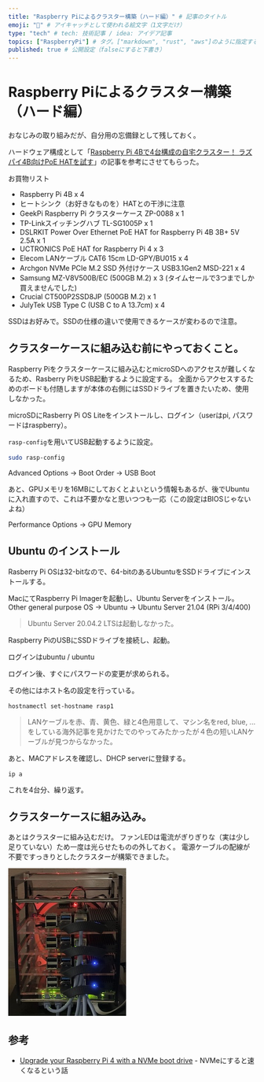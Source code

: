 ```yaml
---
title: "Raspberry Piによるクラスター構築（ハード編）" # 記事のタイトル
emoji: "🍓" # アイキャッチとして使われる絵文字（1文字だけ）
type: "tech" # tech: 技術記事 / idea: アイデア記事
topics: ["RaspberryPi"] # タグ。["markdown", "rust", "aws"]のように指定する
published: true # 公開設定（falseにすると下書き）
---
```

# Raspberry Piによるクラスター構築（ハード編）

おなじみの取り組みだが、自分用の忘備録として残しておく。

ハードウェア構成として「[Raspberry Pi 4Bで4台構成の自宅クラスター！ ラズパイ4B向けPoE HATを試す](https://internet.watch.impress.co.jp/docs/column/shimizu/1325054.html)」の記事を参考にさせてもらった。

お買物リスト
- Raspberry Pi 4B x 4
- ヒートシンク（お好きなものを）HATとの干渉に注意
- GeekPi Raspberry Pi クラスターケース ZP-0088 x 1
- TP-Linkスイッチングハブ TL-SG1005P x 1
- DSLRKIT Power Over Ethernet PoE HAT for Raspberry Pi 4B 3B+ 5V 2.5A x 1
- UCTRONICS PoE HAT for Raspberry Pi 4 x 3
- Elecom LANケーブル CAT6 15cm LD-GPY/BU015 x 4
- Archgon NVMe PCIe M.2 SSD 外付けケース USB3.1Gen2 MSD-221 x 4
- Samsung MZ-V8V500B/EC (500GB M.2) x 3 (タイムセールで3つまでしか買えませんでした)
- Crucial CT500P2SSD8JP (500GB M.2) x 1
- JulyTek USB Type C (USB C to A 13.7cm) x 4

SSDはお好みで。SSDの仕様の違いで使用できるケースが変わるので注意。

## クラスターケースに組み込む前にやっておくこと。

Raspberry Piをクラスターケースに組み込むとmicroSDへのアクセスが難しくなるため、Rasberry PiをUSB起動するように設定する。
全面からアクセスするためのボードも付随しますが本体の右側にはSSDドライブを置きたいため、使用しなかった。

microSDにRasberry Pi OS Liteをインストールし、ログイン（userはpi, パスワードはraspberry）。

`rasp-config`を用いてUSB起動するように設定。

```bash
sudo rasp-config
```

Advanced Options -> Boot Order -> USB Boot

あと、GPUメモリを16MBにしておくとよいという情報もあるが、後でUbuntuに入れ直すので、これは不要かなと思いつつも一応（この設定はBIOSじゃないよね）

Performance Options -> GPU Memory

## Ubuntu のインストール

Rasberry Pi OSは32-bitなので、64-bitのあるUbuntuをSSDドライブにインストールする。

MacにてRaspberry Pi Imagerを起動し、Ubuntu Serverをインストール。
Other general purpose OS -> Ubuntu -> Ubuntu Server 21.04 (RPi 3/4/400)

> Ubuntu Server 20.04.2 LTSは起動しなかった。

Raspberry PiのUSBにSSDドライブを接続し、起動。

ログインはubuntu / ubuntu

ログイン後、すぐにパスワードの変更が求められる。

その他にはホスト名の設定を行っている。

```
hostnamectl set-hostname rasp1
```

> LANケーブルを赤、青、黄色、緑と4色用意して、マシン名をred, blue, ...をしている海外記事を見かけたでのやってみたかったが４色の短いLANケーブルが見つからなかった。

あと、MACアドレスを確認し、DHCP serverに登録する。

```
ip a
```

これを4台分、繰り返す。

## クラスターケースに組み込み。

あとはクラスターに組み込むだけ。
ファンLEDは電流がぎりぎりな（実は少し足りていない）ため一度は光らせたものの外しておく。
電源ケーブルの配線が不要ですっきりとしたクラスターが構築できました。

![](/images/articles/RaspberryPi4Cluster2.jpg)

## 参考

- [Upgrade your Raspberry Pi 4 with a NVMe boot drive](https://alexellisuk.medium.com/upgrade-your-raspberry-pi-4-with-a-nvme-boot-drive-d9ab4e8aa3c2) - NVMeにすると速くなるという話
